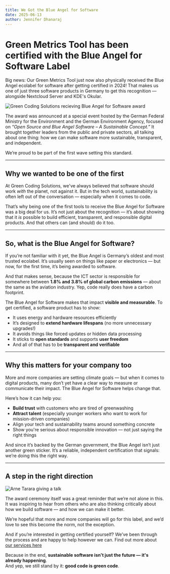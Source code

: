 ```yaml
---
title: We Got the Blue Angel for Software 
date: 2025-06-13
author: Jennifer Dhanaraj
---
```


# Green Metrics Tool has been certified with the Blue Angel for Software Label

Big news: Our Green Metrics Tool just now also physically received the Blue Angel ecolabel for software after getting certified in 2024! 
That makes us one of just three software products in Germany to get this recognition — alongside Nextcloud Server and KDE's Okular.

<img class="ui large floated right rounded bordered image" src="/img/blog/csm_250611_green_it_fachtagung_lp_1200_55393f48f2.jpg" alt="Green Coding Solutions recieving Blue Angel for Software award" loading="lazy">

The award was announced at a special event hosted by the German Federal Ministry for the Environment and the German Environment Agency, focused on _“Open Source and Blue Angel Software – A Sustainable Concept.”_ It brought together leaders from the public and private sectors, all talking about one thing: how we can make software more sustainable, transparent, and independent.

We’re proud to be part of the first wave setting this standard.

---

## Why we wanted to be one of the first

At Green Coding Solutions, we've always believed that software should work *with* the planet, not against it. But in the tech world, sustainability is often left out of the conversation — especially when it comes to code.

That’s why being one of the first tools to receive the Blue Angel for Software was a big deal for us. It’s not just about the recognition — it’s about showing that it *is* possible to build efficient, transparent, and responsible digital products. And that others can (and should) do it too.

---

## So, what is the Blue Angel for Software?

If you’re not familiar with it yet, the Blue Angel is Germany’s oldest and most trusted ecolabel. It’s usually seen on things like paper or electronics — but now, for the first time, it’s being awarded to software.

And that makes sense, because the ICT sector is responsible for somewhere between **1.8% and 3.8% of global carbon emissions** — about the same as the aviation industry. Yep, code really does have a carbon footprint.

The Blue Angel for Software makes that impact **visible and measurable**. To get certified, a software product has to show:

- It uses energy and hardware resources efficiently  
- It’s designed to **extend hardware lifespans** (no more unnecessary upgrades!)  
- It avoids things like forced updates or hidden data processing  
- It sticks to **open standards** and supports **user freedom**  
- And all of that has to be **transparent and verifiable**

---

## Why this matters for your company too

More and more companies are setting climate goals — but when it comes to digital products, many don’t yet have a clear way to measure or communicate their impact. The Blue Angel for Software helps change that.

Here’s how it can help you:

- **Build trust** with customers who are tired of greenwashing  
- **Attract talent** (especially younger workers who want to work for mission-driven companies)  
- Align your tech and sustainability teams around something concrete  
- Show you're serious about responsible innovation — not just saying the right things  

And since it’s backed by the German government, the Blue Angel isn’t just another green sticker. It’s a reliable, independent certification that signals: we’re doing this the right way.

---

## A step in the right direction

<img class="ui large floated right rounded bordered image" src="/img/blog/arne-stage-bmukn.webp" alt="Arne Tarara giving a talk" loading="lazy">

The award ceremony itself was a great reminder that we’re not alone in this. It was inspiring to hear from others who are also thinking critically about how we build software — and how we can make it better.

We’re hopeful that more and more companies will go for this label, and we’d love to see this become the norm, not the exception.

And if you’re interested in getting certified yourself? We’ve been through the process and are happy to help however we can. Find out more about [our services here](/services/blauer-engel/)


Because in the end, **sustainable software isn't just the future — it's already happening**.  
And yep, we still stand by it: **good code is green code**.


